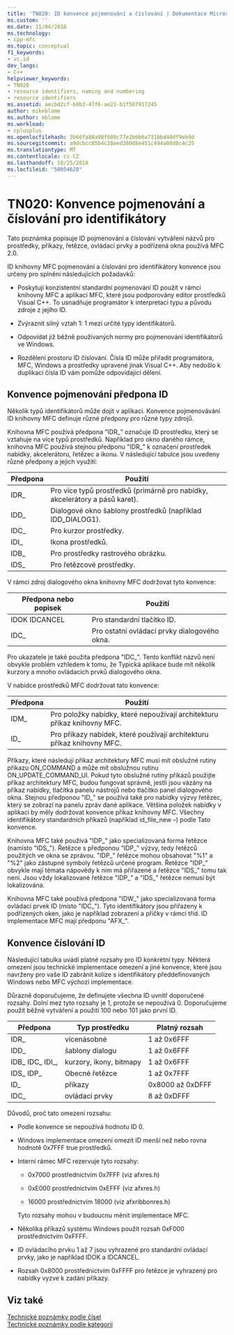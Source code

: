 ```yaml
---
title: 'TN020: ID konvence pojmenování a číslování | Dokumentace Microsoftu'
ms.custom: ''
ms.date: 11/04/2016
ms.technology:
- cpp-mfc
ms.topic: conceptual
f1_keywords:
- vc.id
dev_langs:
- C++
helpviewer_keywords:
- TN020
- resource identifiers, naming and numbering
- resource identifiers
ms.assetid: aecbd2cf-68b3-47f6-ae21-b1f507917245
author: mikeblome
ms.author: mblome
ms.workload:
- cplusplus
ms.openlocfilehash: 3b66fa88a98f800c77e2b6b0a731bbd40df9eb9d
ms.sourcegitcommit: a9dcbcc85b4c28eed280d8e451c494a00d8c4c25
ms.translationtype: MT
ms.contentlocale: cs-CZ
ms.lasthandoff: 10/25/2018
ms.locfileid: "50054628"
---
```

# <a name="tn020-id-naming-and-numbering-conventions"></a>TN020: Konvence pojmenování a číslování pro identifikátory

Tato poznámka popisuje ID pojmenování a číslování vytváření názvů pro prostředky, příkazy, řetězce, ovládací prvky a podřízená okna používá MFC 2.0.

ID knihovny MFC pojmenování a číslování pro identifikátory konvence jsou určeny pro splnění následujících požadavků:

- Poskytují konzistentní standardní pojmenování ID použít v rámci knihovny MFC a aplikací MFC, které jsou podporovány editor prostředků Visual C++. To usnadňuje programátor k interpretaci typu a původu zdroje z jejího ID.

- Zvýraznit silný vztah 1: 1 mezi určité typy identifikátorů.

- Odpovídat již běžně používaných normy pro pojmenování identifikátorů ve Windows.

- Rozdělení prostoru ID číslování. Čísla ID může přiřadit programátora, MFC, Windows a prostředky upravené jinak Visual C++. Aby nedošlo k duplikaci čísla ID vám pomůže odpovídající dělení.

## <a name="the-id-prefix-naming-convention"></a>Konvence pojmenování předpona ID

Několik typů identifikátorů může dojít v aplikaci. Konvence pojmenovávání ID knihovny MFC definuje různé předpony pro různé typy zdrojů.

Knihovna MFC používá předpona "IDR_" označuje ID prostředku, který se vztahuje na více typů prostředků. Například pro okno daného rámce, knihovna MFC používá stejnou předponu "IDR_" k označení prostředek nabídky, akcelerátoru, řetězec a ikonu. V následující tabulce jsou uvedeny různé předpony a jejich využití:

|Předpona|Použití|
|------------|---------|
|IDR_|Pro více typů prostředků (primárně pro nabídky, akcelerátory a pásů karet).|
|IDD_|Dialogové okno šablony prostředků (například IDD_DIALOG1).|
|IDC_|Pro kurzor prostředky.|
|IDI_|Ikona prostředků.|
|IDB_|Pro prostředky rastrového obrázku.|
|IDS_|Pro řetězcové prostředky.|

V rámci zdroj dialogového okna knihovny MFC dodržovat tyto konvence:

|Předpona nebo popisek|Použití|
|---------------------|---------|
|IDOK IDCANCEL|Pro standardní tlačítko ID.|
|IDC_|Pro ostatní ovládací prvky dialogového okna.|

Pro ukazatele je také použita předpona "IDC_". Tento konflikt názvů není obvykle problém vzhledem k tomu, že Typická aplikace bude mít několik kurzory a mnoho ovládacích prvků dialogového okna.

V nabídce prostředků MFC dodržovat tato konvence:

|Předpona|Použití|
|------------|---------|
|IDM_|Pro položky nabídky, které nepoužívají architekturu příkaz knihovny MFC.|
|ID_|Pro příkazy nabídek, které používají architekturu příkaz knihovny MFC.|

Příkazy, které následují příkaz architektury MFC musí mít obslužné rutiny příkazu ON_COMMAND a může mít obslužnou rutinu ON_UPDATE_COMMAND_UI. Pokud tyto obslužné rutiny příkazů použijte příkaz architektury MFC, budou fungovat správně, jestli jsou vázány na příkaz nabídky, tlačítka panelu nástrojů nebo tlačítko panel dialogového okna. Stejnou předponou "ID_" se používá také pro nabídky výzvy řetězec, který se zobrazí na panelu zpráv dané aplikace. Většina položek nabídky v aplikaci by měly dodržovat konvence příkaz knihovny MFC. Všechny identifikátory standardních příkazů (například id_file_new –) podle Tato konvence.

Knihovna MFC také používá "IDP_" jako specializovaná forma řetězce (namísto "IDS_"). Řetězce s předponou "IDP_" výzvy, tedy řetězců použitých ve okna se zprávou. "IDP_" řetězce mohou obsahovat "%1" a "%2" jako zástupné symboly řetězců určené program. Řetězce "IDP_" obvykle mají témata nápovědy k nim má přiřazené a řetězce "IDS_" tomu tak není. Jsou vždy lokalizované řetězce "IDP_" a "IDS_" řetězce nemusí být lokalizována.

Knihovna MFC také používá předpona "IDW_" jako specializovaná forma ovládací prvek ID (místo "IDC_"). Tyto identifikátory jsou přiřazeny k podřízených oken, jako je například zobrazení a příčky v rámci tříd. ID implementace MFC mají předponu "AFX_".

## <a name="the-id-numbering-convention"></a>Konvence číslování ID

Následující tabulka uvádí platné rozsahy pro ID konkrétní typy. Některá omezení jsou technické implementace omezení a jiné konvence, které jsou navrženy pro vaše ID zabránit kolize s identifikátory předdefinovaných Windows nebo MFC výchozí implementace.

Důrazně doporučujeme, že definujete všechna ID uvnitř doporučené rozsahy. Dolní mez tyto rozsahy je 1, protože se nepoužívá 0. Doporučujeme použít běžné vytváření a použití 100 nebo 101 jako první ID.

|Předpona|Typ prostředku|Platný rozsah|
|------------|-------------------|-----------------|
|IDR_|vícenásobné|1 až 0x6FFF|
|IDD_|šablony dialogu|1 až 0x6FFF|
|IDB_ IDC_ IDI_,|kurzory, ikony, bitmapy|1 až 0x6FFF|
|IDS_ IDP_|Obecné řetězce|1 až 0x7FFF|
|ID_|příkazy|0x8000 až 0xDFFF|
|IDC_|ovládací prvky|8 až 0xDFFF|

Důvodů, proč tato omezení rozsahu:

- Podle konvence se nepoužívá hodnotu ID 0.

- Windows implementace omezení omezit ID menší než nebo rovna hodnotě 0x7FFF true prostředků.

- Interní rámec MFC rezervuje tyto rozsahy:

   - 0x7000 prostřednictvím 0x7FFF (viz afxres.h)

   - 0xE000 prostřednictvím 0xEFFF (viz afxres.h)

   - 16000 prostřednictvím 18000 (viz afxribbonres.h)

   Tyto rozsahy mohou v budoucnu měnit implementace MFC.

- Několika příkazů systému Windows použít rozsah 0xF000 prostřednictvím 0xFFFF.

- ID ovládacího prvku 1 až 7 jsou vyhrazené pro standardní ovládací prvky, jako je například IDOK a IDCANCEL.

- Rozsah 0x8000 prostřednictvím 0xFFFF pro řetězce je vyhrazený pro nabídky vyzve k zadání příkazy.

## <a name="see-also"></a>Viz také

[Technické poznámky podle čísel](../mfc/technical-notes-by-number.md)<br/>
[Technické poznámky podle kategorií](../mfc/technical-notes-by-category.md)


